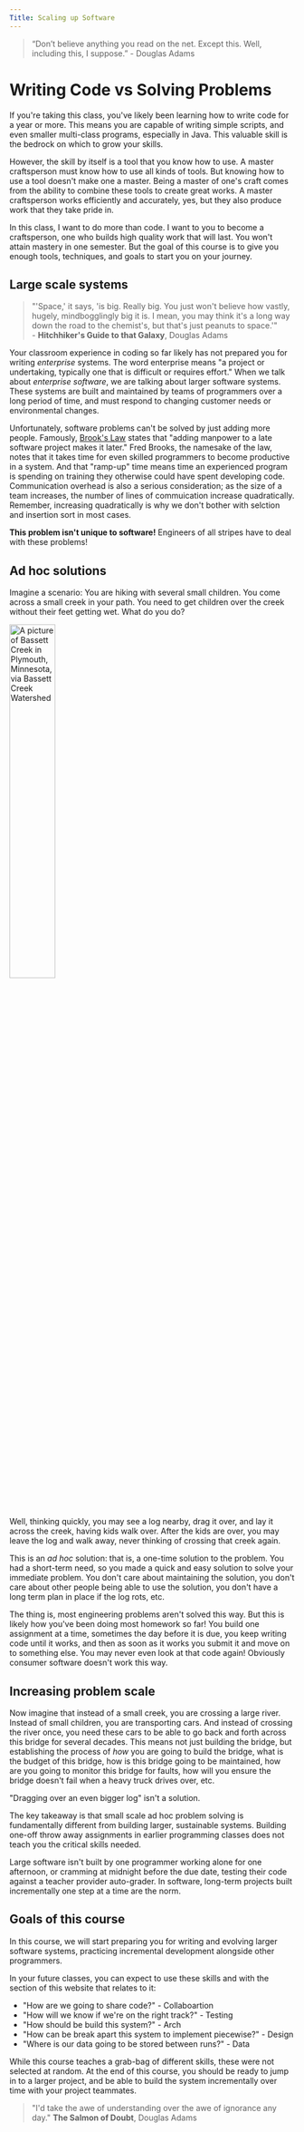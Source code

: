 ```yaml
---
Title: Scaling up Software
---
```

> “Don’t believe anything you read on the net. Except this. Well, including this, I suppose.” - Douglas Adams

# Writing Code vs Solving Problems

If you're taking this class, you've likely been learning how to write code for a year or more. This means you are capable of writing simple scripts, and even smaller multi-class programs, especially in Java. This valuable skill is the bedrock on which to grow your skills.

However, the skill by itself is a tool that you know how to use. A master craftsperson must know how to use all kinds of tools. But knowing how to use a tool doesn't make one a master. Being a master of one's craft comes from the ability to combine these tools to create great works. A master craftsperson works efficiently and accurately, yes, but they also produce work that they take pride in.

In this class, I want to do more than code. I want to you to become a craftsperson, one who builds high quality work that will last. You won't attain mastery in one semester. But the goal of this course is to give you enough tools, techniques, and goals to start you on your journey.

## Large scale systems

> "'Space,' it says, 'is big. Really big. You just won't believe how vastly, hugely, mindbogglingly big it is. I mean, you may think it's a long way down the road to the chemist's, but that's just peanuts to space.'" 
<br>- __Hitchhiker's Guide to that Galaxy__, Douglas Adams

Your classroom experience in coding so far likely has not prepared you for writing *enterprise* systems. The word enterprise means "a project or undertaking, typically one that is difficult or requires effort." When we talk about *enterprise software*, we are talking about larger software systems. These systems are built and maintained by teams of programmers over a long period of time, and must respond to changing customer needs or environmental changes. 

Unfortunately, software problems can't be solved by just adding more people. Famously, [Brook's Law](https://en.wikipedia.org/wiki/Brooks%27s_law) states that "adding manpower to a late software project makes it later." Fred Brooks, the namesake of the law, notes that it takes time for even skilled programmers to become productive in a system. And that "ramp-up" time means time an experienced program is spending on training they otherwise could have spent developing code. Communication overhead is also a serious consideration; as the size of a team increases, the number of lines of commuication increase quadratically. Remember, increasing quadratically is why we don't bother with selction and insertion sort in most cases.

**This problem isn't unique to software!** Engineers of all stripes have to deal with these problems!

## Ad hoc solutions

Imagine a scenario: You are hiking with several small children. You come across a small creek in your path. You need to get children over the creek without their feet getting wet. What do you do?

<img src="https://www.bassettcreekwmo.org/application/files/1514/5676/5130/PlymouthCreek-BassettCreekWatershed.jpg" width="40%" alt="A picture of Bassett Creek in Plymouth, Minnesota, via Bassett Creek Watershed">

Well, thinking quickly, you may see a log nearby, drag it over, and lay it across the creek, having kids walk over. After the kids are over, you may leave the log and walk away, never thinking of crossing that creek again.

This is an *ad hoc* solution: that is, a one-time solution to the problem. You had a short-term need, so you made a quick and easy solution to solve your immediate problem. You don't care about maintaining the solution, you don't care about other people being able to use the solution, you don't have a long term plan in place if the log rots, etc.

The thing is, most engineering problems aren't solved this way. But this is likely how you've been doing most homework so far! You build one assignment at a time, sometimes the day before it is due, you keep writing code until it works, and then as soon as it works you submit it and move on to something else. You may never even look at that code again! Obviously consumer software doesn't work this way.

## Increasing problem scale

Now imagine that instead of a small creek, you are crossing a large river. Instead of small children, you are transporting cars. And instead of crossing the river once, you need these cars to be able to go back and forth across this bridge for several decades. This means not just building the bridge, but establishing the process of *how* you are going to build the bridge, what is the budget of this bridge, how is this bridge going to be maintained, how are you going to monitor this bridge for faults, how will you ensure the bridge doesn't fail when a heavy truck drives over, etc. 

"Dragging over an even bigger log" isn't a solution.

The key takeaway is that small scale ad hoc problem solving is fundamentally different from building larger, sustainable systems. Building one-off throw away assignments in earlier programming classes does not teach you the critical skills needed.

Large software isn't built by one programmer working alone for one afternoon, or cramming at midnight before the due date, testing their code against a teacher provider auto-grader. In software, long-term projects built incrementally one step at a time are the norm.

## Goals of this course

In this course, we will start preparing you for writing and evolving larger software systems, practicing incremental development alongside other programmers.

In your future classes, you can expect to use these skills and with the section of this website that relates to it:
* "How are we going to share code?" - Collaboartion
* "How will we know if we're on the right track?" - Testing
* "How should be build this system?" - Arch
* "How can be break apart this system to implement piecewise?" - Design
* "Where is our data going to be stored between runs?" - Data

While this course teaches a grab-bag of different skills, these were not selected at random. At the end of this course, you should be ready to jump in to a larger project, and be able to build the system incrementally over time with your project teammates.

> "I'd take the awe of understanding over the awe of ignorance any day." __The Salmon of Doubt__, Douglas Adams